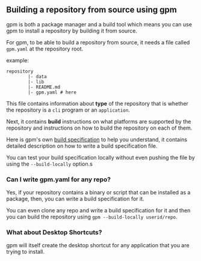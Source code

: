 
## Building a repository from source using gpm

gpm is both a package manager and a build tool which means you can use gpm to install a repository by building it from source.

For gpm, to be able to build a repository from source, it needs a file called `gpm.yaml` at the repository root.

example:
```shell
repository
        |- data
        |- lib
        |- README.md
        |- gpm.yaml # here
```

This file contains information about **type** of the repository that is whether the repository is a `cli` program or an `application`.

Next, it contains **build** instructions on what platforms are supported by the repository and instructions on how to build the repository on each of them.

Here is gpm's own [build specification]() to help you understand, it contains detailed description on how to write a build specification file.

You can test your build specification locally without even pushing the file by using the `--build-locally` option.s

### Can I write gpm.yaml for any repo?
Yes, if your repository contains a binary or script that can be installed as a package, then, you can write a build specification for it.

You can even clone any repo and write a build specification for it and then you can build the repository using `gpm --build-locally userid/repo`.

### What about Desktop Shortcuts?
gpm will itself create the desktop shortcut for any application that you are trying to install.